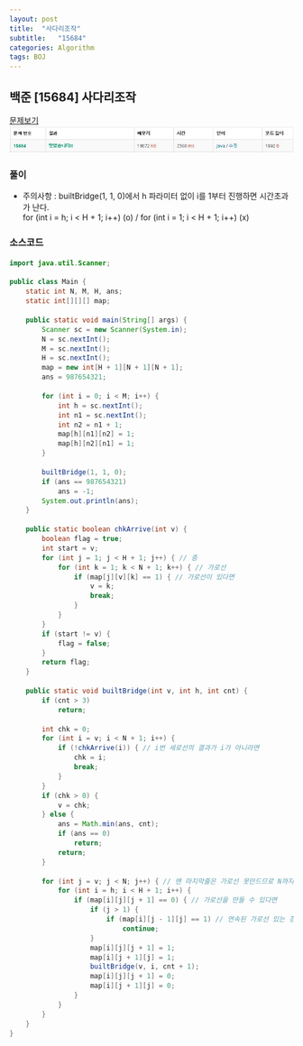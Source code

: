 ```yaml
---
layout: post
title:  "사다리조작"
subtitle:   "15684"
categories: Algorithm
tags: BOJ
---
```


## 백준 [15684] 사다리조작
[문제보기](https://www.acmicpc.net/problem/15684) <br>
![Alt text](/assets/img/baekjoon/15684.JPG)

### 풀이
- 주의사항 : builtBridge(1, 1, 0)에서 h 파라미터 없이 i를 1부터 진행하면 시간초과가 난다. <br>
  for (int i = h; i < H + 1; i++) (o) / for (int i = 1; i < H + 1; i++) (x)


### 소스코드

~~~ java
import java.util.Scanner;

public class Main {
	static int N, M, H, ans;
	static int[][][] map;

	public static void main(String[] args) {
		Scanner sc = new Scanner(System.in);
		N = sc.nextInt();
		M = sc.nextInt();
		H = sc.nextInt();
		map = new int[H + 1][N + 1][N + 1];
		ans = 987654321;

		for (int i = 0; i < M; i++) {
			int h = sc.nextInt();
			int n1 = sc.nextInt();
			int n2 = n1 + 1;
			map[h][n1][n2] = 1;
			map[h][n2][n1] = 1;
		}

		builtBridge(1, 1, 0);
		if (ans == 987654321)
			ans = -1;
		System.out.println(ans);
	}

	public static boolean chkArrive(int v) {
		boolean flag = true;
		int start = v;
		for (int j = 1; j < H + 1; j++) { // 층
			for (int k = 1; k < N + 1; k++) { // 가로선
				if (map[j][v][k] == 1) { // 가로선이 있다면
					v = k;
					break;
				}
			}
		}
		if (start != v) {
			flag = false;
		}
		return flag;
	}

	public static void builtBridge(int v, int h, int cnt) {
		if (cnt > 3)
			return;

		int chk = 0;
		for (int i = v; i < N + 1; i++) {
			if (!chkArrive(i)) { // i번 세로선의 결과가 i가 아니라면
				chk = i;
				break;
			}
		}
		if (chk > 0) {
			v = chk;
		} else {
			ans = Math.min(ans, cnt);
			if (ans == 0)
				return;
			return;
		}

		for (int j = v; j < N; j++) { // 맨 마지막줄은 가로선 못만드므로 N까지
			for (int i = h; i < H + 1; i++) {
				if (map[i][j][j + 1] == 0) { // 가로선을 만들 수 있다면
					if (j > 1) {
						if (map[i][j - 1][j] == 1) // 연속된 가로선 있는 경우
							continue;
					}
					map[i][j][j + 1] = 1;
					map[i][j + 1][j] = 1;
					builtBridge(v, i, cnt + 1);
					map[i][j][j + 1] = 0;
					map[i][j + 1][j] = 0;
				}
			}
		}
	}
}
~~~
